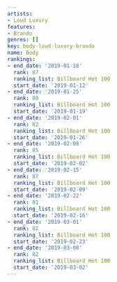 ```yaml
---
artists:
- Loud Luxury
features:
- Brando
genres: []
key: body-loud-luxury-brando
name: Body
rankings:
- end_date: '2019-01-18'
  rank: 87
  ranking_list: Billboard Hot 100
  start_date: '2019-01-12'
- end_date: '2019-01-25'
  rank: 80
  ranking_list: Billboard Hot 100
  start_date: '2019-01-19'
- end_date: '2019-02-01'
  rank: 82
  ranking_list: Billboard Hot 100
  start_date: '2019-01-26'
- end_date: '2019-02-08'
  rank: 85
  ranking_list: Billboard Hot 100
  start_date: '2019-02-02'
- end_date: '2019-02-15'
  rank: 87
  ranking_list: Billboard Hot 100
  start_date: '2019-02-09'
- end_date: '2019-02-22'
  rank: 81
  ranking_list: Billboard Hot 100
  start_date: '2019-02-16'
- end_date: '2019-03-01'
  rank: 82
  ranking_list: Billboard Hot 100
  start_date: '2019-02-23'
- end_date: '2019-03-08'
  rank: 82
  ranking_list: Billboard Hot 100
  start_date: '2019-03-02'
---
```



